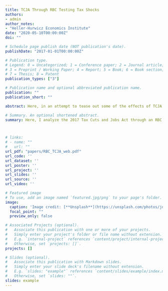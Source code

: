 ```yaml
---
title: TCJA Through RBC Testing Tax Shocks
authors:
- admin
author_notes:
- "Heller-Hurwicz Economics Institute"
date: "2020-05-10T00:00:00Z"
doi: ""

# Schedule page publish date (NOT publication's date).
publishDate: "2017-01-01T00:00:00Z"

# Publication type.
# Legend: 0 = Uncategorized; 1 = Conference paper; 2 = Journal article;
# 3 = Preprint / Working Paper; 4 = Report; 5 = Book; 6 = Book section;
# 7 = Thesis; 8 = Patent
publication_types: ["3"]

# Publication name and optional abbreviated publication name.
publication: ""
publication_short: ""

abstract: Here, in an attempt to tease out some of the effects of TCJA on the economy, we sketch out a basic RBC model with two exogenous processes: productivity shocks and a proportional tax on capital income. The point here is to illustrate that even a simple model has substantial explanatory power over relevant policy events and their outcomes.

# Summary. An optional shortened abstract.
summary: Here, I analyze the 2017 Tax Cuts and Jobs Act through an RBC model. The point here is to illustrate that even a simple model has substantial explanatory power over relevant policy events.



# links:
# - name: ""
#   url: ""
url_pdf: "papers/RBC_TCJA_web.pdf"
url_code: ''
url_dataset: ''
url_poster: ''
url_project: ''
url_slides: ''
url_source: ''
url_video: ''

# Featured image
# To use, add an image named `featured.jpg/png` to your page's folder. 
image:
  caption: 'Image credit: [**Unsplash**](https://unsplash.com/photos/jdD8gXaTZsc)'
  focal_point: ""
  preview_only: false

# Associated Projects (optional).
#   Associate this publication with one or more of your projects.
#   Simply enter your project's folder or file name without extension.
#   E.g. `internal-project` references `content/project/internal-project/index.md`.
#   Otherwise, set `projects: []`.
projects: []

# Slides (optional).
#   Associate this publication with Markdown slides.
#   Simply enter your slide deck's filename without extension.
#   E.g. `slides: "example"` references `content/slides/example/index.md`.
#   Otherwise, set `slides: ""`.
slides: example
---
```

